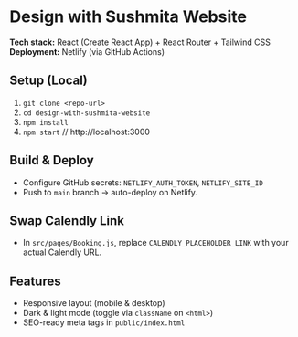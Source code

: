 # Design with Sushmita Website

**Tech stack:** React (Create React App) + React Router + Tailwind CSS  
**Deployment:** Netlify (via GitHub Actions)

## Setup (Local)
1. `git clone <repo-url>`
2. `cd design-with-sushmita-website`
3. `npm install`
4. `npm start`  // http://localhost:3000

## Build & Deploy
- Configure GitHub secrets: `NETLIFY_AUTH_TOKEN`, `NETLIFY_SITE_ID`
- Push to `main` branch → auto-deploy on Netlify.

## Swap Calendly Link
- In `src/pages/Booking.js`, replace `CALENDLY_PLACEHOLDER_LINK` with your actual Calendly URL.

## Features
- Responsive layout (mobile & desktop)
- Dark & light mode (toggle via `className` on `<html>`)
- SEO-ready meta tags in `public/index.html`
